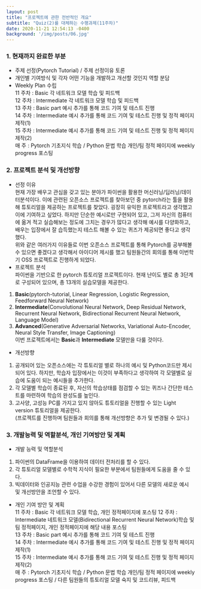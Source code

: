 ```yaml
---
layout: post
title: "프로젝트에 관한 전반적인 개요"
subtitle: "Quiz(2)를 대체하는 수행과제(11주차)"
date: 2020-11-21 12:54:13 -0400
background: '/img/posts/06.jpg'
---
```


### 1. 현재까지 완료한 부분


- 주제 선정(Pytorch Tutorial) / 주제 선정이유 토론  
- 개인별 기여방식 및 각자 어떤 기능을 개발하고 개선할 것인지 역할 분담  
- Weekly Plan 수립  
11 주차 : Basic 각 네트워크 모델 학습 및 피드백  
12 주차 : Intermediate 각 네트워크 모델 학습 및 피드백  
13 주차 : Basic part 예시 추가를 통해 코드 기여 및 테스트 진행  
14 주차 : Intermediate 예시 추가를 통해 코드 기여 및 테스트 진행 및 정적 페이지 제작(1)  
15 주차 : Intermediate 예시 추가를 통해 코드 기여 및 테스트 진행 및 정적 페이지 제작(2)  
매 주 : Pytorch 기초지식 학습 / Python 문법 학습 개인/팀 정적 페이지에 weekly progress 포스팅  


### 2. 프로젝트 분석 및 개선방향  


- 선정 이유  
현재 가장 배우고 관심을 갖고 있는 분야가 파이썬을 활용한 머신러닝/딥러닝/데이터분석이다. 이에 관련된 오픈소스 프로젝트를 찾아보던 중 pytorch라는 툴을 활용해 튜토리얼을 제공하는 프로젝트를 찾았다. 굉장히 유익한 프로젝트라고 생각했고 이에 기여하고 싶었다. 하지만 단순한 예시로만 구현되어 있고,  그저 자신의 컴퓨터에 옮겨 적고 실습해보는 정도에 그치는 경우가 많다고 생각해 예시를 다양화하고, 배우는 입장에서 잘 습득했는지 테스트 해볼 수 있는 퀴즈가 제공되면 좋다고 생각했다.  
위와 같은 여러가지 이유들로 이번 오픈소스 프로젝트를 통해 Pytorch를 공부해볼 수 있으면 좋겠다고 생각해서 아이디어 제시를 했고 팀원들간의 회의를 통해 이번학기 OSS 프로젝트로 진행하게 되었다.  
- 프로젝트 분석  
파이썬을 기반으로 한 pytorch 튜토리얼 프로젝트이다. 현재 난이도 별로 총 3단계로 구성되어 있으며, 총 13개의 실습모델을 제공한다.  
1. **Basic**(pytorch-tutorial, Linear Regression, Logistic Regression, Feedforward Neural Network)  
2. **Intermediate**(Convolutional Neural Network, Deep Residual Network, Recurrent Neural Network, Bidirectional Recurrent Neural Network, Language Model)  
3. **Advanced**(Generative Adversarial Networks, Variational Auto-Encoder, Neural Style Transfer, Image Captioning)   
이번 프로젝트에서는 **Basic**과 **Intermediate** 모델만을 다룰 것이다. 


- 개선방향  
1. 공개되어 있는 오픈소스에는 각 튜토리얼 별로 하나의 예시 및 Python코드만 제시되어 있다. 하지만, 학습자 입장에서는 이것이 부족하다고 생각하여 각 모델별로 실습에 도움이 되는 예시들을 추가한다.  
2. 각 모델별 학습이 종료된 후, 자신의 학습상태를 점검할 수 있는 퀴즈나 간단한 테스트를 마련하여 학습의 완성도를 높인다.  
3. 고사양, 고성능 PC를 가지고 있지 않아도 튜토리얼을 진행할 수 있는 Light version 튜토리얼을 제공한다.  
(프로젝트를 진행하며 팀원들과 회의를 통해 개선방향은 추가 및 변경될 수 있다.)   

### 3. 개발능력 및 역할분석, 개인 기여방안 및 계획  


- 개발 능력 및 역할분석  
1. 파이썬의 DataFrame을 이용하여 데이터 전처리를 할 수 있다.  
2. 각 튜토리얼 모델별로 수학적 지식이 필요한 부분에서 팀원들에게 도움을 줄 수 있다.  
3. 빅데이터와 인공지능 관련 수업을 수강한 경험이 있어서 다른 모델의 새로운 예시 및 개선방안을 조언할 수 있다.  

- 개인 기여 방안 및 계획  
11 주차 : Basic 각 네트워크 모델 학습, 개인 정적페이지에 포스팅 
12 주차 : Intermediate 네트워크 모델(Bidirectional Recurrent Neural Network)학습 및 팀 정적페이지, 개인 정적페이지에 해당 내용 포스팅   
13 주차 : Basic part 예시 추가를 통해 코드 기여 및 테스트 진행  
14 주차 : Intermediate 예시 추가를 통해 코드 기여 및 테스트 진행 및 정적 페이지 제작(1)  
15 주차 : Intermediate 예시 추가를 통해 코드 기여 및 테스트 진행 및 정적 페이지 제작(2)  
매   주 : Pytorch 기초지식 학습 / Python 문법 학습 개인/팀 정적 페이지에 weekly progress 포스팅 / 다른 팀원들의 튜토리얼 모델 숙지 및 코드리뷰, 피드백  
